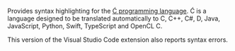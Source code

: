 ﻿Provides syntax highlighting for the [Ć programming language](https://github.com/pfusik/cito).
Ć is a language designed to be translated automatically to
C, C++, C#, D, Java, JavaScript, Python, Swift, TypeScript and OpenCL C.

This version of the Visual Studio Code extension also reports syntax errors.
